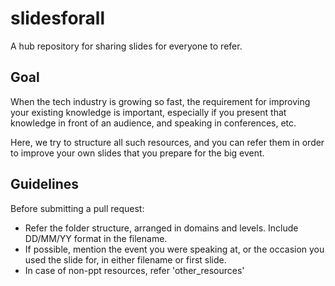 # slidesforall
A hub repository for sharing slides for everyone to refer.

## Goal

When the tech industry is growing so fast, the requirement for improving your existing knowledge is important, especially if you present that knowledge in front of an audience, and speaking in conferences, etc. 

Here, we try to structure all such resources, and you can refer them in order to improve your own slides that you prepare for the big event. 

## Guidelines

Before submitting a pull request:
- Refer the folder structure, arranged in domains and levels. Include DD/MM/YY format in the filename.
- If possible, mention the event you were speaking at, or the occasion you used the slide for, in either filename or first slide.
- In case of non-ppt resources, refer 'other_resources'


